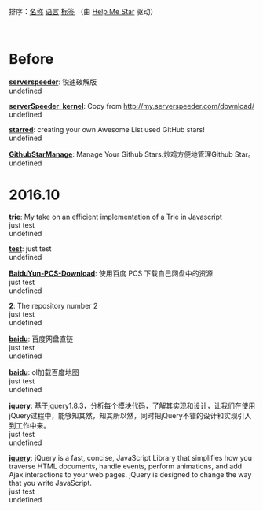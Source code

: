 排序：[名称](https://github.com/ttionya/test/blob/master/README-NAME.md) [语言](https://github.com/ttionya/test/blob/master/README-LANGUAGE.md) [标签](https://github.com/ttionya/test/blob/master/README-TAGS.md)  （由 [Help Me Star](https://github.com/ttionya/help-me-star) 驱动）

<br>

# Before

[**serverspeeder**](https://github.com/91yun/serverspeeder): 锐速破解版  
undefined

[**serverSpeeder_kernel**](https://github.com/0oVicero0/serverSpeeder_kernel): Copy from http://my.serverspeeder.com/download/  
undefined

[**starred**](https://github.com/maguowei/starred): creating your own Awesome List used GitHub stars!  
undefined

[**GithubStarManage**](https://github.com/golmic/GithubStarManage): Manage Your Github Stars.炒鸡方便地管理Github Star。  
undefined

# 2016.10

[**trie**](https://github.com/mikedeboer/trie): My take on an efficient implementation of a Trie in Javascript  
just test  
undefined

[**test**](https://github.com/ttionya/test): just test  
undefined

[**BaiduYun-PCS-Download**](https://github.com/ttionya/BaiduYun-PCS-Download): 使用百度 PCS 下载自己网盘中的资源  
just test  
undefined

[**2**](https://github.com/m8w/2): The repository number 2  
just test  
undefined

[**baidu**](https://github.com/xiuluo/baidu): 百度网盘直链  
just test  
undefined

[**baidu**](https://github.com/shitao1988/baidu): ol加载百度地图  
just test  
undefined

[**jquery**](https://github.com/360code/jquery): 基于jquery1.8.3，分析每个模块代码，了解其实现和设计，让我们在使用jQuery过程中，能够知其然，知其所以然，同时把jQuery不错的设计和实现引入到工作中来。  
just test  
undefined

[**jquery**](https://github.com/davemerwin/jquery): jQuery is a fast, concise, JavaScript Library that simplifies how you traverse HTML documents, handle events, perform animations, and add Ajax interactions to your web pages. jQuery is designed to change the way that you write JavaScript.  
just test  
undefined

